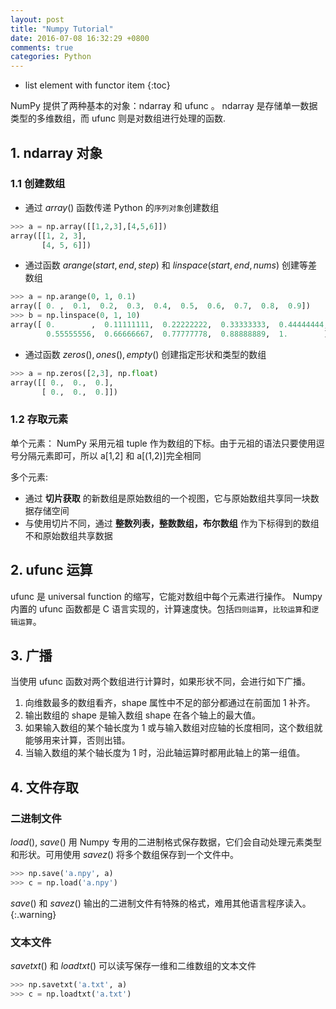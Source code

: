 ```yaml
---
layout: post
title: "Numpy Tutorial"
date: 2016-07-08 16:32:29 +0800
comments: true
categories: Python
---
```

- list element with functor item
{:toc}

NumPy 提供了两种基本的对象：ndarray 和 ufunc 。 ndarray 是存储单一数据类型的多维数组，而 ufunc 则是对数组进行处理的函数.

<!--more-->

## 1. ndarray 对象

### 1.1 创建数组
- 通过 $array()$ 函数传递 Python 的`序列对象`创建数组

``` python
>>> a = np.array([[1,2,3],[4,5,6]])
array([[1, 2, 3],
       [4, 5, 6]])
```

- 通过函数 $arange(start, end, step)$ 和 $linspace(start, end, nums)$ 创建等差数组

``` python
>>> a = np.arange(0, 1, 0.1)
array([ 0. ,  0.1,  0.2,  0.3,  0.4,  0.5,  0.6,  0.7,  0.8,  0.9])
>>> b = np.linspace(0, 1, 10)
array([ 0.        ,  0.11111111,  0.22222222,  0.33333333,  0.44444444,
        0.55555556,  0.66666667,  0.77777778,  0.88888889,  1.        ])
```
 
- 通过函数 $zeros(), ones(), empty()$ 创建指定形状和类型的数组

``` python
>>> a = np.zeros([2,3], np.float)
array([[ 0.,  0.,  0.],
       [ 0.,  0.,  0.]])
```

### 1.2 存取元素

单个元素：
NumPy 采用元祖 tuple 作为数组的下标。由于元祖的语法只要使用逗号分隔元素即可，所以 a[1,2] 和 a[(1,2)]完全相同

多个元素:

- 通过 **切片获取** 的新数组是原始数组的一个视图，它与原始数组共享同一块数据存储空间
- 与使用切片不同，通过 **整数列表，整数数组，布尔数组** 作为下标得到的数组不和原始数组共享数据

## 2. ufunc 运算
ufunc 是 universal function 的缩写，它能对数组中每个元素进行操作。 Numpy 内置的 ufunc 函数都是 C 语言实现的，计算速度快。包括`四则运算`，`比较运算`和`逻辑运算`。


## 3. 广播
当使用 ufunc 函数对两个数组进行计算时，如果形状不同，会进行如下广播。

1. 向维数最多的数组看齐，shape 属性中不足的部分都通过在前面加 1 补齐。
2. 输出数组的 shape 是输入数组 shape 在各个轴上的最大值。
3. 如果输入数组的某个轴长度为 1 或与输入数组对应轴的长度相同，这个数组就能够用来计算，否则出错。
4. 当输入数组的某个轴长度为 1 时，沿此轴运算时都用此轴上的第一组值。

## 4. 文件存取

### 二进制文件
$load()$, $save()$ 用 Numpy 专用的二进制格式保存数据，它们会自动处理元素类型和形状。可用使用 $savez()$ 将多个数组保存到一个文件中。

``` python
>>> np.save('a.npy', a)
>>> c = np.load('a.npy')
```

$save()$ 和 $savez()$ 输出的二进制文件有特殊的格式，难用其他语言程序读入。
{:.warning} 

### 文本文件
$savetxt()$ 和 $loadtxt()$ 可以读写保存一维和二维数组的文本文件

``` python
>>> np.savetxt('a.txt', a)
>>> c = np.loadtxt('a.txt')
```